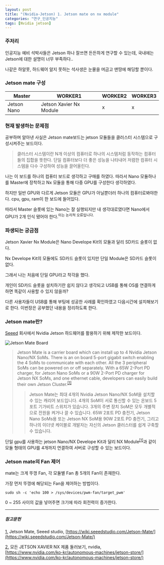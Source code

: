 ```yaml
---
layout: post
title: "(Nvidia-Jetson) 1. Jetson mate on nx module"
categories: "연구_인공지능"
tags: [Nvidia jetson]
---
```


### 주저리

인공지능 예비 석박사들은 Jetson 하나 잘쓰면 든든하게 연구할 수 있는데, 국내에는 Jetson에 대한 설명이 너무 부족하다..

나같은 하알못, 하드웨어 알지 못하는 석사생은 눈물을 머금고 맨땅에 해딩할 뿐이다.<br/>

### Jetson mate 구성

|Master|WORKER1|WORKER2|WORKER3|
|------|------|------|------|
|Jetson Nano|Jetson Xavier Nx Module|x|x|

### 현재 발생하는 문제점

공부하며 알아낸 사실은 Jetson mate보드는 jetson 모듈들을 클러스터 시스템으로 구성시켜주는 보드이다.

>클러스터 시스템이란 N개 이상의 컴퓨터로 하나의 시스템처럼 동작하는 컴퓨터들의 집합을 뜻한다. 단일 컴퓨터보다 더 좋은 성능을 나타내어 저렴한 컴퓨터 시스템을 다수 구성하여 성능을 끌어올린다.

나는 이 보드를 하나의 컴퓨터 보드로 생각하고 구매를 하였다. 따라서 Nano 모듈하나를 Master에 장착하고 Nx 모듈을 통해 다중 GPU를 구성한다 생각하였다.

하지만 일반 GPU와 다르게 Jetson 모듈은 GPU가 아닐뿐더러 하나의 컴퓨터로봐야한다. cpu, gpu, ram이 한 보드에 들어있다.

따라서 Master 슬롯에 있는 Nano는 잘 실행되지만 내 생각대로였다면 Nano에서 GPU가 2개 인식 됐어야 한다.<sup>이는 논리적 오류입니다.</sup>

### 파생되는 궁금점

Jetson Xavier Nx Module은 Nano Develope Kit의 모듈과 달리 SD카드 슬롯이 없다.

Nx Develope Kit의 모듈에도 SD카드 슬롯이 있지만 단일 Module은 SD카드 슬롯이 없다.

그래서 나는 처음에 단일 GPU라고 착각을 했다.

개인이 SD카드 슬롯을 설치하기란 쉽지 않다고 생각되고 USB를 통해 OS를 연결하게 하면 똑같이 사용할 수 있지 않을까?

다른 사용자들이 USB를 통해 부팅에 성공한 사례를 확인하였고 다음시간에 설치해보기로 한다. 이번장은 공부했던 내용을 정리하도록 한다.

### Jetson mate란?

[Seeed](https://www.seeedstudio.com/about_seeed) 회사에서 Nvidia Jetson 하드웨어를 활용하기 위해 제작한 보드이다.

![Jetson Mate Board](https://files.seeedstudio.com/wiki/Jetson-Mate/banner-2.png)

> Jetson Mate is a carrier board which can install up to 4 Nvidia Jetson Nano/NX SoMs. There is an on board 5-port gigabit switch enabling the 4 SoMs to communicate with each other. All the 3 peripheral SoMs can be powered on or off separately. With a 65W 2-Port PD charger, for Jetson Nano SoMs or a 90W 2-Port PD charger for Jetson NX SoMs, and one ethernet cable, developers can easily build their own Jetson Cluster.<sup><a href="footnote_1_1" name="footnote_1_2">[1]</a></sup>
>> Jetson Mate는 최대 4개의 Nvidia Jetson Nano/NX SoM을 설치할 수 있는 캐리어 보드입니다. 4개의 SoM이 서로 통신할 수 있는 온보드 5포트 기가비트 스위치가 있습니다. 3개의 주변 장치 SoM은 모두 개별적으로 전원을 켜거나 끌 수 있습니다. 65W 2포트 PD 충전기, Jetson Nano SoMs용 또는 Jetson NX SoM용 90W 2포트 PD 충전기, 그리고 하나의 이더넷 케이블로 개발자는 자신의 Jetson 클러스터를 쉽게 구축할 수 있습니다.

단일 gpu를 사용하는 jetson Nano/NX Develope Kit과 달리 NX Module<sup><a href="footnote_2_1" name="footnote_2_2">[1]</a></sup>과 같이 모듈 형태의 GPU를 4개까지 연결하여 서버로 구성할 수 있는 보드이다.

### Jetson mate의 Fan 제어

mate는 크게 뚜껑 Fan, 각 모듈별 Fan 총 5개의 Fan이 존재한다.

가장 먼저 뚜껑에 해당되는 Fan을 제어하는 방법이다.

```ubuntu
sudo sh -c 'echo 100 > /sys/devices/pwm-fan/target_pwm'
```
0 ~ 255 사이의 값을 넣어주면 크기에 따라 회전력이 증가한다.



---
##### 참고문헌

<a href="footnote_1_2" name="footnote_1_1">1.</a> Jetson Mate, Seeed studio, [https://wiki.seeedstudio.com/Jetson-Mate/](https://wiki.seeedstudio.com/Jetson-Mate/)

<a href="footnote_2_2" name="footnote_2_1">2.</a> 모든 JETSON XAVIER NX 제품 둘러보기, nvidia,  [https://www.nvidia.com/ko-kr/autonomous-machines/jetson-store/](https://www.nvidia.com/ko-kr/autonomous-machines/jetson-store/)